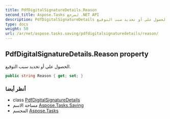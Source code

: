 ```yaml
---
title: PdfDigitalSignatureDetails.Reason
second_title: Aspose.Tasks لمرجع .NET API
description: PdfDigitalSignatureDetails ملكية. الحصول على أو تحديد سبب التوقيع.
type: docs
weight: 50
url: /ar/net/aspose.tasks.saving/pdfdigitalsignaturedetails/reason/
---
```

## PdfDigitalSignatureDetails.Reason property

الحصول على أو تحديد سبب التوقيع.

```csharp
public string Reason { get; set; }
```

### أنظر أيضا

* class [PdfDigitalSignatureDetails](../)
* مساحة الاسم [Aspose.Tasks.Saving](../../pdfdigitalsignaturedetails/)
* المجسم [Aspose.Tasks](../../../)



